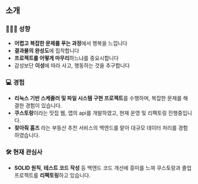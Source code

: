 ## 소개

### 🤵🏻‍♂️ 성향
- **어렵고 복잡한 문제를 푸는 과정**에서 행복을 느낍니다
- **결과물의 완성도**에 집착합니다
- **프로젝트를 어떻게 마무리**하느냐를 중요시합니다
- 감성보단 **이성**에 따라 사고, 행동하는 것을 추구합니다

### 💻 경험
- **리눅스 기반 스케줄러 및 파일 시스템 구현 프로젝트**를 수행하며, 복잡한 문제를 해결한 경험이 있습니다.
- **쿠스토랑**이라는 맛집 웹, 앱의 api를 개발하였고, 현재 운영 및 리팩토링 진행중입니다.
- **찾아줘 홈즈** 라는 부동산 추천 서비스의 백엔드를 맡아 대규모 데이터 처리를 경험하였습니다.

### 🛠️ 현재 관심사
- **SOLID 원칙**, **테스트 코드 작성** 등 백엔드 코드 개선에 흥미를 느껴 쿠스토랑과 졸업 프로젝트를 **리팩토링**하고 있습니다.
